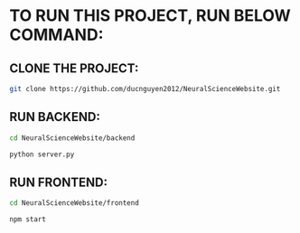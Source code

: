 # TO RUN THIS PROJECT, RUN BELOW COMMAND:
## CLONE THE PROJECT:
```bash
git clone https://github.com/ducnguyen2012/NeuralScienceWebsite.git
```
## RUN BACKEND:
```bash
cd NeuralScienceWebsite/backend
```
```python
python server.py
```
## RUN FRONTEND:
```bash
cd NeuralScienceWebsite/frontend
```
```react
npm start
```
